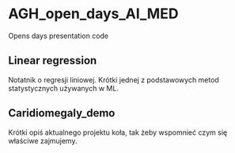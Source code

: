 # AGH_open_days_AI_MED
Opens days presentation code

## Linear regression
Notatnik o regresji liniowej. Krótki jednej z podstawowych metod statystycznych używanych w ML.

## Caridiomegaly_demo
Krótki opiś aktualnego projektu koła, tak żeby wspomnieć czym się właściwe zajmujemy.